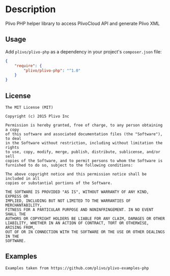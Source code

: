 Description
===========
Plivo PHP helper library to access PlivoCloud API and generate Plivo XML

## Usage

Add `plivo/plivo-php` as a dependency in your project's `composer.json` file:

```json
{
	"require": {
		"plivo/plivo-php": "^1.0"
	}
}
```

## License

```
The MIT License (MIT)

Copyright (c) 2015 Plivo Inc

Permission is hereby granted, free of charge, to any person obtaining a copy
of this software and associated documentation files (the "Software"), to deal
in the Software without restriction, including without limitation the rights
to use, copy, modify, merge, publish, distribute, sublicense, and/or sell
copies of the Software, and to permit persons to whom the Software is
furnished to do so, subject to the following conditions:

The above copyright notice and this permission notice shall be included in all
copies or substantial portions of the Software.

THE SOFTWARE IS PROVIDED "AS IS", WITHOUT WARRANTY OF ANY KIND, EXPRESS OR
IMPLIED, INCLUDING BUT NOT LIMITED TO THE WARRANTIES OF MERCHANTABILITY,
FITNESS FOR A PARTICULAR PURPOSE AND NONINFRINGEMENT. IN NO EVENT SHALL THE
AUTHORS OR COPYRIGHT HOLDERS BE LIABLE FOR ANY CLAIM, DAMAGES OR OTHER
LIABILITY, WHETHER IN AN ACTION OF CONTRACT, TORT OR OTHERWISE, ARISING FROM,
OUT OF OR IN CONNECTION WITH THE SOFTWARE OR THE USE OR OTHER DEALINGS IN THE
SOFTWARE.
```

## Examples

```
Examples taken from https://github.com/plivo/plivo-examples-php
```
